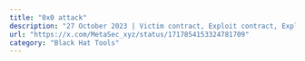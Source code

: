 ```yaml
---
title: "0x0 attack"
description: "27 October 2023 | Victim contract, Exploit contract, Exploit transaction"
url: "https://x.com/MetaSec_xyz/status/1717854153324781709"
category: "Black Hat Tools"
---
```

